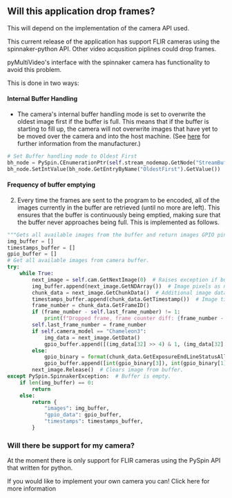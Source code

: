 
## Will this application drop frames?

This will depend on the implementation of the camera API used.

This current release of the application has support FLIR cameras using the spinnaker-python API. Other video acqusition piplines could drop frames. 

pyMultiVideo's interface with the spinnaker camera has functionality to avoid this problem.

This is done in two ways:

#### Internal Buffer Handling

- The camera's internal buffer handling mode is set to overwrite the oldest image first if the buffer is full. This means that if the buffer is starting to fill up, the camera will not overwrite images that have yet to be moved over the camera and into the host machine. (See [here](https://www.teledynevisionsolutions.com/en-gb/support/support-center/application-note/iis/understanding-buffer-handling/) for further information from the manufacturer.)

```python
# Set Buffer handling mode to Oldest First
bh_node = PySpin.CEnumerationPtr(self.stream_nodemap.GetNode("StreamBufferHandlingMode"))
bh_node.SetIntValue(bh_node.GetEntryByName("OldestFirst").GetValue())
```

#### Frequency of buffer emptying

2. Every time the frames are sent to the program to be encoded, all of the images currently in the buffer are retrieved (until no more are left). This ensures that the buffer is continuously being emptied, making sure that the buffer never approaches being full.
This is implemented as follows.

```python
"""Gets all available images from the buffer and return images GPIO pinstate data and timestamps."""
img_buffer = []
timestamps_buffer = []
gpio_buffer = []
# Get all available images from camera buffer.
try:
    while True:
        next_image = self.cam.GetNextImage(0)  # Raises exception if buffer empty.
        img_buffer.append(next_image.GetNDArray())  # Image pixels as numpy array.
        chunk_data = next_image.GetChunkData()  # Additional image data.
        timestamps_buffer.append(chunk_data.GetTimestamp())  # Image timestamp (ns?)
        frame_number = chunk_data.GetFrameID()
        if (frame_number - self.last_frame_number) != 1:
            print(f"Dropped frame, frame counter diff: {frame_number - self.last_frame_number}")
        self.last_frame_number = frame_number
        if self.camera_model == "Chameleon3":
            img_data = next_image.GetData()
            gpio_buffer.append([(img_data[32] >> 4) & 1, (img_data[32] >> 5) & 1, (img_data[32] >> 7) & 1])
        else:
            gpio_binary = format(chunk_data.GetExposureEndLineStatusAll(), "04b")
            gpio_buffer.append([int(gpio_binary[3]), int(gpio_binary[1]), int(gpio_binary[0])])
        next_image.Release()  # Clears image from buffer.
except PySpin.SpinnakerException:  # Buffer is empty.
    if len(img_buffer) == 0:
        return
    else:
        return {
            "images": img_buffer,
            "gpio_data": gpio_buffer,
            "timestamps": timestamps_buffer,
        }
```

### Will there be support for my camera?

At the moment there is only support for FLIR cameras using the PySpin API that written for python.

If you would like to implement your own camera you can! Click here for more information
